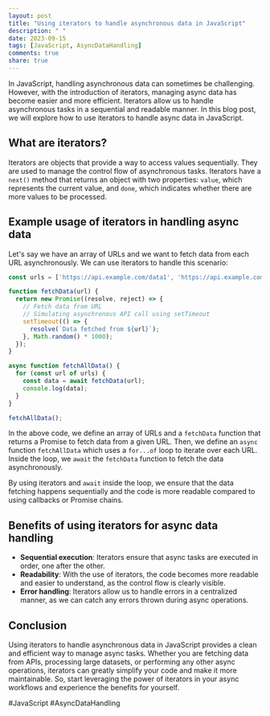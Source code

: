 ```yaml
---
layout: post
title: "Using iterators to handle asynchronous data in JavaScript"
description: " "
date: 2023-09-15
tags: [JavaScript, AsyncDataHandling]
comments: true
share: true
---
```


In JavaScript, handling asynchronous data can sometimes be challenging. However, with the introduction of iterators, managing async data has become easier and more efficient. Iterators allow us to handle asynchronous tasks in a sequential and readable manner. In this blog post, we will explore how to use iterators to handle async data in JavaScript.

## What are iterators?

Iterators are objects that provide a way to access values sequentially. They are used to manage the control flow of asynchronous tasks. Iterators have a `next()` method that returns an object with two properties: `value`, which represents the current value, and `done`, which indicates whether there are more values to be processed.

## Example usage of iterators in handling async data

Let's say we have an array of URLs and we want to fetch data from each URL asynchronously. We can use iterators to handle this scenario:

```javascript
const urls = ['https://api.example.com/data1', 'https://api.example.com/data2', 'https://api.example.com/data3'];

function fetchData(url) {
  return new Promise((resolve, reject) => {
    // Fetch data from URL
    // Simulating asynchronous API call using setTimeout
    setTimeout(() => {
      resolve(`Data fetched from ${url}`);
    }, Math.random() * 1000);
  });
}

async function fetchAllData() {
  for (const url of urls) {
    const data = await fetchData(url);
    console.log(data);
  }
}

fetchAllData();
```

In the above code, we define an array of URLs and a `fetchData` function that returns a Promise to fetch data from a given URL. Then, we define an `async` function `fetchAllData` which uses a `for...of` loop to iterate over each URL. Inside the loop, we `await` the `fetchData` function to fetch the data asynchronously.

By using iterators and `await` inside the loop, we ensure that the data fetching happens sequentially and the code is more readable compared to using callbacks or Promise chains.

## Benefits of using iterators for async data handling

- **Sequential execution**: Iterators ensure that async tasks are executed in order, one after the other.
- **Readability**: With the use of iterators, the code becomes more readable and easier to understand, as the control flow is clearly visible.
- **Error handling**: Iterators allow us to handle errors in a centralized manner, as we can catch any errors thrown during async operations.

## Conclusion

Using iterators to handle asynchronous data in JavaScript provides a clean and efficient way to manage async tasks. Whether you are fetching data from APIs, processing large datasets, or performing any other async operations, iterators can greatly simplify your code and make it more maintainable. So, start leveraging the power of iterators in your async workflows and experience the benefits for yourself.

#JavaScript #AsyncDataHandling